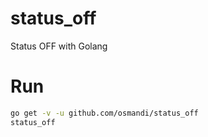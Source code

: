 # status_off
Status OFF with Golang

# Run
```Bash
go get -v -u github.com/osmandi/status_off
status_off
```

